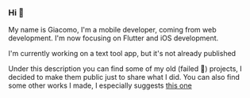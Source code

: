 ### Hi 👋

My name is Giacomo, I'm a mobile developer, coming from web development. I'm now focusing on Flutter and iOS development.

I'm currently working on a text tool app, but it's not already published

Under this description you can find some of my old (failed 🥲) projects, I decided to make them public just to share what I did.
You can also find some other works I made, I especially suggests [this one](https://github.com/GiacomoPignoni/flutter_ui_widgets)
